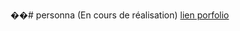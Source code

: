 ��#   p e r s o n n a  (En cours de réalisation)
[lien porfolio](https://massiresogore.github.io/porfolio/)
 
 
